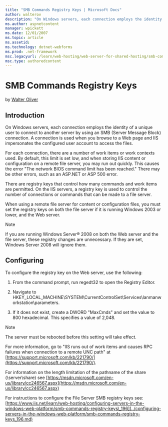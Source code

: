 ```yaml
---
title: "SMB Commands Registry Keys | Microsoft Docs"
author: walterov
description: "On Windows servers, each connection employs the identity of a unique user to connect to another server by using an SMB (Server Message Block) connection. A c..."
ms.author: aspnetcontent
manager: wpickett
ms.date: 12/01/2007
ms.topic: article
ms.assetid: 
ms.technology: dotnet-webforms
ms.prod: .net-framework
msc.legacyurl: /learn/web-hosting/web-server-for-shared-hosting/smb-commands-registry-keys_198
msc.type: authoredcontent
---
```

SMB Commands Registry Keys
====================
by [Walter Oliver](https://github.com/walterov)

## Introduction

On Windows servers, each connection employs the identity of a unique user to connect to another server by using an SMB (Server Message Block) connection. A connection is used when you browse to a Web page and IIS impersonates the configured user account to access the files.

For each connection, there are a number of work items or work contexts used. By default, this limit is set low, and when storing IIS content or configuration on a remote file server, you may run out quickly. This causes the error "The network BIOS command limit has been reached." There may be other errors, such as an ASP.NET or ASP 500 error.

There are registry keys that control how many commands and work items are permitted. On the IIS servers, a registry key is used to control the number of connections or commands that can be made to a file server.

When using a remote file server for content or configuration files, you must set the registry keys on both the file server if it is running Windows 2003 or lower, and the Web server.

> [!NOTE]
> If you are running Windows Server® 2008 on both the Web server and the file server, these registry changes are unnecessary. If they are set, Windows Server 2008 will ignore them.

## Configuring

To configure the registry key on the Web server, use the following:

1. From the command prompt, run regedt32 to open the Registry Editor.

2. Navigate to HKEY\_LOCAL\_MACHINE\SYSTEM\CurrentControlSet\Services\lanmanworkstation\parameters.

3. If it does not exist, create a DWORD "MaxCmds" and set the value to 800 hexadecimal. This specifies a value of 2,048.

> [!NOTE]
> The server must be rebooted before this setting will take effect.

For more information, go to "IIS runs out of work items and causes RPC failures when connection to a remote UNC path" at [https://support.microsoft.com/kb/221790/](https://support.microsoft.com/kb/221790/). 

For information on the length limitation of the pathname of the share (\\server\share) see [https://msdn.microsoft.com/en-us/library/cc246567.aspx](https://msdn.microsoft.com/en-us/library/cc246567.aspx)

For instructions to configure the File Server SMB registry keys see: [https://www.iis.net/learn/web-hosting/configuring-servers-in-the-windows-web-platform/smb-commands-registry-keys\_196](../configuring-servers-in-the-windows-web-platform/smb-commands-registry-keys_196.md)
